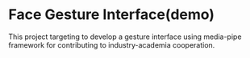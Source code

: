 # Face Gesture Interface(demo)

This project targeting to develop a gesture interface using media-pipe framework for contributing to industry-academia cooperation.
